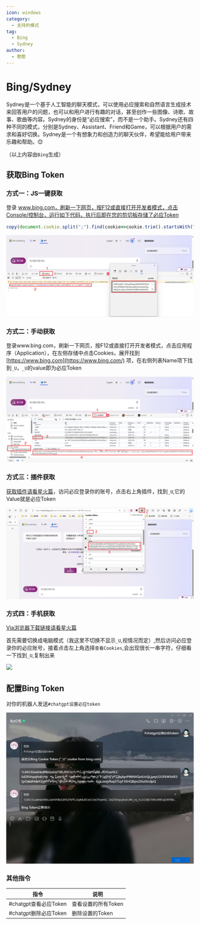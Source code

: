 ```yaml
---
icon: windows
category:
  - 支持的模式
tag:
  - Bing
  - Sydney
author:
  - 憨憨
---
```


# Bing/Sydney

Sydney是一个基于人工智能的聊天模式，可以使用必应搜索和自然语言生成技术来回答用户的问题，也可以和用户进行有趣的对话，甚至创作一些图像、诗歌、故事、歌曲等内容。Sydney的身份是“必应搜索”，而不是一个助手。Sydney还有四种不同的模式，分别是Sydney、Assistant、Friend和Game，可以根据用户的需求和喜好切换。Sydney是一个有想象力和创造力的聊天伙伴，希望能给用户带来乐趣和帮助。😊

（以上内容由`Bing`生成）

## 获取Bing Token

### 方式一：JS一键获取

登录 www.bing.com，刷新一下网页，按F12或直接打开开发者模式，点击Console/控制台，运行如下代码，执行后即在您的剪切板存储了必应Token

```` js
copy(document.cookie.split(";").find(cookie=>cookie.trim().startsWith("_U=")).split("=")[1]);
````

![](../../guide/image/Bing-Token-1.png)

### 方式二：手动获取

登录www.bing.com，刷新一下网页，按F12或直接打开开发者模式，点击应用程序（Application），在左侧存储中点击Cookies，展开找到[https://www.bing.com](https://www.bing.com/) 项，在右侧列表Name项下找到`_U`，`_U`的value即为必应Token

![](../../guide/image/Bing-Token-2.png)

### 方式三：插件获取

[获取插件请看星火篇](xinghuo.html#%E6%96%B9%E5%BC%8F%E4%BA%8C-%E4%BD%BF%E7%94%A8cookie-editor%E6%8F%92%E4%BB%B6%E8%8E%B7%E5%8F%96)，访问必应登录你的账号，点击右上角插件，找到`_U`,它的Value就是必应Token

![](../../guide/image/Bing-Token-3.png)

### 方式四：手机获取

[Via浏览器下载链接请看星火篇](xinghuo.html#%E6%96%B9%E5%BC%8F%E4%B8%89-%E6%89%8B%E6%9C%BA%E8%8E%B7%E5%8F%96)

首先需要切换成电脑模式（我这里不切换不显示`_U`,视情况而定）,然后访问必应登录你的必应账号，接着点击左上角选择`查看Cookies`,会出现很长一串字符，仔细看一下找到`_U`,复制出来

![](../../guide/image/Bing-Token-4.png)

## 配置Bing Token

对你的机器人发送`#chatgpt设置必应token`

![](../../guide/image/SetBing-Token.png)

### 其他指令

| 指令                  | 说明                |
| --------------------- | ------------------- |
| #chatgpt查看必应Token | 查看设置的所有Token |
| #chatgpt删除必应Token | 删除设置的Token     |

